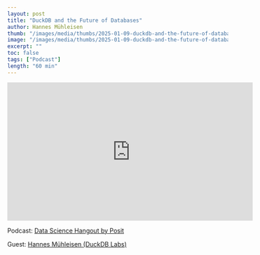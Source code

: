 ```yaml
---
layout: post
title: "DuckDB and the Future of Databases"
author: Hannes Mühleisen
thumb: "/images/media/thumbs/2025-01-09-duckdb-and-the-future-of-databases.png"
image: "/images/media/thumbs/2025-01-09-duckdb-and-the-future-of-databases.png"
excerpt: ""
toc: false
tags: ["Podcast"]
length: "60 min"
---
```


<div class="video-container">
<iframe width="560" height="315" src="https://www.youtube-nocookie.com/embed/GvgbcWtHgVY?si=UyBGxMh5UB1sc6oZ" title="YouTube video player" frameborder="0" allow="accelerometer; autoplay; clipboard-write; encrypted-media; gyroscope; picture-in-picture; web-share" referrerpolicy="strict-origin-when-cross-origin" allowfullscreen></iframe>
</div>

Podcast: [Data Science Hangout by Posit](https://pos.it/dsh )

Guest: [Hannes Mühleisen (DuckDB Labs)](https://hannes.muehleisen.org/)
